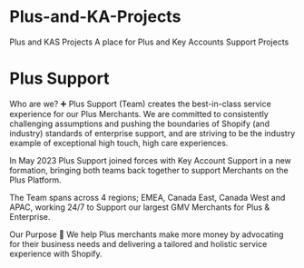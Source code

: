 # Plus-and-KA-Projects
Plus and KAS Projects 
A place for Plus and Key Accounts Support Projects 

# Plus Support 
Who are we? ➕
Plus Support (Team) creates the best-in-class service experience for our Plus Merchants. We are committed to consistently challenging assumptions and pushing the boundaries of Shopify (and industry) standards of enterprise support, and are striving to be the industry example of exceptional high touch, high care experiences.

In May 2023 Plus Support joined forces with Key Account Support in a new formation, bringing both teams back together to support Merchants on the Plus Platform.

The Team spans across 4 regions; EMEA, Canada East, Canada West and APAC, working 24/7 to Support our largest GMV Merchants for Plus & Enterprise.

Our Purpose 🎯
We help Plus merchants make more money by advocating for their business needs and delivering a tailored and holistic service experience with Shopify.
